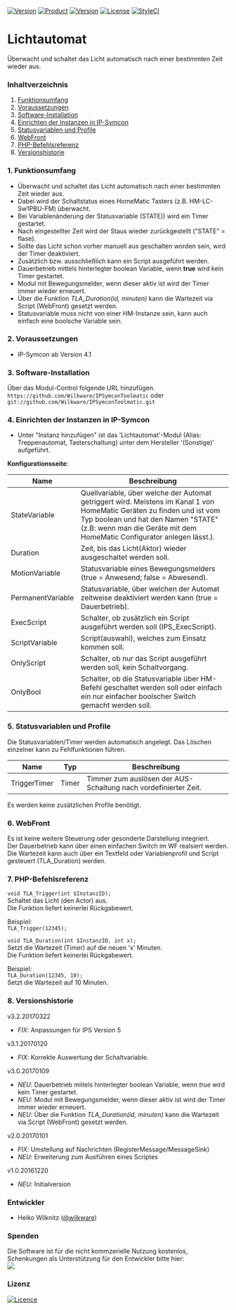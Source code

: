 [![Version](https://img.shields.io/badge/Symcon-PHP--Modul-red.svg)](https://www.symcon.de/service/dokumentation/entwicklerbereich/sdk-tools/sdk-php/)
[![Product](https://img.shields.io/badge/Symcon%20Version-4.1%20%3E-blue.svg)](https://www.symcon.de/produkt/)
[![Version](https://img.shields.io/badge/Modul%20Version-3.2.20170322-orange.svg)](https://github.com/Wilkware/IPSymconToolmatic)
[![License](https://img.shields.io/badge/License-CC%20BY--NC--SA%204.0-green.svg)](https://creativecommons.org/licenses/by-nc-sa/4.0/)
[![StyleCI](https://github.styleci.io/repos/76893952/shield?style=flat)](https://github.styleci.io/repos/76893952)

# Lichtautomat
Überwacht und schaltet das Licht automatisch nach einer bestimmten Zeit wieder aus.

### Inhaltverzeichnis

1. [Funktionsumfang](#1-funktionsumfang)
2. [Voraussetzungen](#2-voraussetzungen)
3. [Software-Installation](#3-software-installation)
4. [Einrichten der Instanzen in IP-Symcon](#4-einrichten-der-instanzen-in-ip-symcon)
5. [Statusvariablen und Profile](#5-statusvariablen-und-profile)
6. [WebFront](#6-webfront)
7. [PHP-Befehlsreferenz](#7-php-befehlsreferenz)
8. [Versionshistorie](#8-versionshistorie)

### 1. Funktionsumfang

* Überwacht und schaltet das Licht automatisch nach einer bestimmten Zeit wieder aus.
* Dabei wird der Schaltstatus eines HomeMatic Tasters (z.B. HM-LC-Sw1PBU-FM) überwacht.
* Bei Variablenänderung der Statusvariable (STATE)) wird ein Timer gestartet.
* Nach eingestellter Zeit wird der Staus wieder zurückgestellt ("STATE" = flase).
* Sollte das Licht schon vorher manuell aus geschalten worden sein, wird der Timer deaktiviert.
* Zusätzlich bzw. ausschließlich kann ein Script ausgeführt werden. 
* Dauerbetrieb mittels hinterlegter boolean Variable, wenn **true** wird kein Timer gestartet.
* Modul mit Bewegungsmelder, wenn dieser aktiv ist wird der Timer immer wieder erneuert.
* Über die Funktion _TLA_Duration(id, minuten)_ kann die Wartezeit via Script (WebFront) gesetzt werden.
* Statusvariable muss nicht von einer HM-Instanze sein, kann auch einfach eine boolsche Variable sein.

### 2. Voraussetzungen

- IP-Symcon ab Version 4.1 

### 3. Software-Installation

Über das Modul-Control folgende URL hinzufügen.<br />
`https://github.com/Wilkware/IPSymconToolmatic` oder `git://github.com/Wilkware/IPSymconToolmatic.git`

### 4. Einrichten der Instanzen in IP-Symcon

- Unter "Instanz hinzufügen" ist das 'Lichtautomat'-Modul (Alias: Treppenautomat, Tasterschaltung) unter dem Hersteller '(Sonstige)' aufgeführt.

__Konfigurationsseite__:

Name               | Beschreibung
------------------ | ---------------------------------
StateVariable      | Quellvariable, über welche der Automat getriggert wird.  Meistens im Kanal 1 von HomeMatic Geräten zu finden und ist vom Typ boolean  und hat den Namen "STATE" (z.B: wenn man die Geräte mit dem HomeMatic Configurator anlegen lässt.).
Duration           | Zeit, bis das Licht(Aktor) wieder ausgeschaltet werden soll.
MotionVariable     | Statusvariable eines Bewegungsmelders (true = Anwesend; false = Abwesend).
PermanentVariable  | Statusvariable, über welchen der Automat zeitweise deaktiviert werden kann (true = Dauerbetrieb).
ExecScript         | Schalter, ob zusätzlich ein Script ausgeführt werden soll (IPS_ExecScript).
ScriptVariable     | Script(auswahl), welches zum Einsatz kommen soll.
OnlyScript         | Schalter, ob nur das Script ausgeführt werden soll, kein Schaltvorgang.
OnlyBool           | Schalter, ob die Statusvariable über HM-Befehl geschaltet werden soll oder einfach ein nur einfacher boolscher Switch gemacht werden soll.


### 5. Statusvariablen und Profile

Die Statusvariablen/Timer werden automatisch angelegt. Das Löschen einzelner kann zu Fehlfunktionen führen.

Name               | Typ       | Beschreibung
------------------ | --------- | ----------------
TriggerTimer       | Timer     | Timmer zum auslösen der AUS-Schaltung nach vordefinierter Zeit.

Es werden keine zusätzlichen Profile benötigt.

### 6. WebFront

Es ist keine weitere Steuerung oder gesonderte Darstellung integriert.<br />
Der Dauerbetrieb kann über einen einfachen Switch im WF realsiert werden.<br />
Die Wartezeit kann auch über ein Textfeld oder Variablenprofil und Script gesteuert (TLA_Duration) werden.

### 7. PHP-Befehlsreferenz

`void TLA_Trigger(int $InstanzID);`<br />
Schaltet das Licht (den Actor) aus.<br />
Die Funktion liefert keinerlei Rückgabewert.<br />

Beispiel:<br />
`TLA_Trigger(12345);`<br />

`void TLA_Duration(int $InstanzID, int x);`<br />
Setzt die Wartezeit (Timer) auf die neuen 'x' Minuten.<br />
Die Funktion liefert keinerlei Rückgabewert.

Beispiel:<br />
`TLA_Duration(12345, 10);`<br />
Setzt die Wartezeit auf 10 Minuten.

### 8. Versionshistorie

v3.2.20170322
* _FIX_: Anpassungen für IPS Version 5

v3.1.20170120
* _FIX_: Korrekte Auswertung der Schaltvariable.

v3.0.20170109
* _NEU_: Dauerbetrieb miitels hinterlegter boolean Variable, wenn _true_ wird kein Timer gestartet.
* _NEU_: Modul mit Bewegungsmelder, wenn dieser aktiv ist wird der Timer immer wieder erneuert.
* _NEU_: Über die Funktion _TLA_Duration(id, minuten)_ kann die Wartezeit via Script (WebFront) gesetzt werden.

v2.0.20170101
* _FIX_: Umstellung auf Nachrichten (RegisterMessage/MessageSink)
* _NEU_: Erweiterung zum Ausführen eines Scriptes

v1.0.20161220
* _NEU_: Initialversion

### Entwickler
* Heiko Wilknitz ([@wilkware](https://github.com/wilkware))

### Spenden
Die Software ist für die nicht kommzerielle Nutzung kostenlos, Schenkungen als Unterstützung für den Entwickler bitte hier:<br />
<a href="https://www.paypal.com/cgi-bin/webscr?cmd=_s-xclick&hosted_button_id=8816166" target="_blank"><img src="https://www.paypalobjects.com/de_DE/DE/i/btn/btn_donate_LG.gif" border="0" /></a>

### Lizenz
[![Licence](https://licensebuttons.net/i/l/by-nc-sa/transparent/00/00/00/88x31-e.png)](https://creativecommons.org/licenses/by-nc-sa/4.0/)
